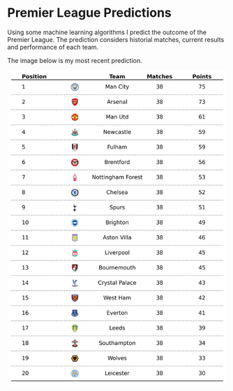 # Premier League Predictions

Using some machine learning algorithms I predict the outcome of the Premier League. The prediction considers historial matches, current results and performance of each team. 

The image below is my most recent prediction. 

![Standings forecast](/img/out/standings_forecast.png)